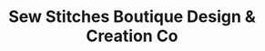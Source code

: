 ---
title: "Sew Stitches Boutique Design & Creation Co"
url: /brenham/sew-stitches-boutique-design-and-creation-co/
shop: clothes
---